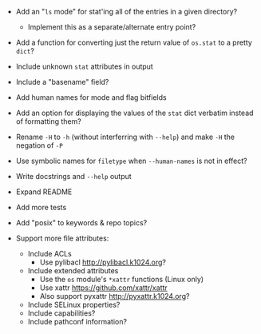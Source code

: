 - Add an "`ls` mode" for stat'ing all of the entries in a given directory?
    - Implement this as a separate/alternate entry point?
- Add a function for converting just the return value of `os.stat` to a pretty
  `dict`?

- Include unknown `stat` attributes in output
- Include a "basename" field?
- Add human names for mode and flag bitfields
- Add an option for displaying the values of the `stat` dict verbatim instead
  of formatting them?
- Rename `-H` to `-h` (without interferring with `--help`) and make `-H` the
  negation of `-P`
- Use symbolic names for `filetype` when `--human-names` is not in effect?

- Write docstrings and `--help` output
- Expand README
- Add more tests
- Add "posix" to keywords & repo topics?

- Support more file attributes:
    - Include ACLs
        - Use pylibacl <http://pylibacl.k1024.org>?
    - Include extended attributes
        - Use the `os` module's `*xattr` functions (Linux only)
        - Use xattr <https://github.com/xattr/xattr>
        - Also support pyxattr <http://pyxattr.k1024.org>?
    - Include SELinux properties?
    - Include capabilities?
    - Include pathconf information?
